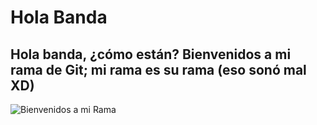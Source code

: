 # Hola Banda

Hola banda, ¿cómo están? Bienvenidos a mi rama de Git; mi rama es su rama (eso sonó mal XD)
---

![Bienvenidos a mi Rama](https://i.giphy.com/media/v1.Y2lkPTc5MGI3NjExb291ZnRpMWUycGw5aWxuN3hiM3IwZmdvYjN6enQ1bnpjdGptbnY2biZlcD12MV9pbnRlcm5hbF9naWZfYnlfaWQmY3Q9Zw/CNAhQuDceLwwo/giphy.gif)
